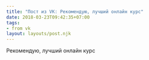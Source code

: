 ```yaml
---
title: "Пост из VK: Рекомендую, лучший онлайн курс"
date: 2018-03-23T09:42:35+07:00
tags:
- from vk
layout: layouts/post.njk
---
```

Рекомендую, лучший онлайн курс
